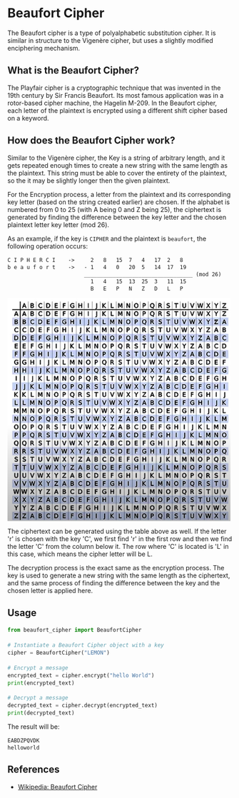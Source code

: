 # Beaufort Cipher
The Beaufort cipher is a type of polyalphabetic substitution cipher. It is similar in structure to
the Vigenère cipher, but uses a slightly modified enciphering mechanism.

## What is the Beaufort Cipher?
The Playfair cipher is a cryptographic technique that was invented in the 19th century by Sir 
Francis Beaufort. Its most famous application was in a rotor-based cipher machine, the Hagelin 
M-209. In the Beaufort cipher, each letter of the plaintext is encrypted using a different 
shift cipher based on a keyword.

## How does the Beaufort Cipher work?
Similar to the Vigenère cipher, the Key is a string of arbitrary length, and it gets repeated
enough times to create a new string with the same length as the plaintext. This string must be 
able to cover the entirety of the plaintext, so the it may be slightly longer then the given plaintext.

For the Encryption process, a letter from the plaintext and its corresponding key letter (based 
on the string created earlier) are chosen. If the alphabet is numbered from 0 to 25 (with A being 
0 and Z being 25), the ciphertext is generated by finding the difference between the key letter 
and the chosen plaintext letter key letter (mod 26).

As an example, if the key is `CIPHER` and the plaintext is `beaufort`, the following operation 
occurs:
```
C I P H E R C I    ->     2   8   15  7   4   17  2   8 
b e a u f o r t    ->   - 1   4   0   20  5   14  17  19
                        __________________________________ (mod 26)
                          1   4   15  13  25  3   11  15
                          B   E   P   N   Z   D   L   P
```

<img src="Beaufort Table Guide.jpg?raw=true" align="center" height=500 width=500>

The ciphertext can be generated using the table above as well. If the letter 'r' is chosen with the key 'C', we first find 'r' in the first row
and then we find the letter 'C' from the column below it. The row where 'C' is located is 'L' in this case, which means the cipher letter will be L.

The decryption process is the exact same as the encryption process. The key is used to 
generate a new string with the same length as the ciphertext, and the same process of finding 
the difference between the key and the chosen letter is applied here.

## Usage
```python
from beaufort_cipher import BeaufortCipher

# Instantiate a Beaufort Cipher object with a key
cipher = BeaufortCipher("LEMON")

# Encrypt a message
encrypted_text = cipher.encrypt("hello World")
print(encrypted_text)

# Decrypt a message
decrypted_text = cipher.decrypt(encrypted_text)
print(decrypted_text)
```

The result will be:
```
EABDZPQVDK
helloworld
```

## References
- <a href="https://en.wikipedia.org/wiki/Beaufort_cipher"> Wikipedia: Beaufort Cipher</a>
